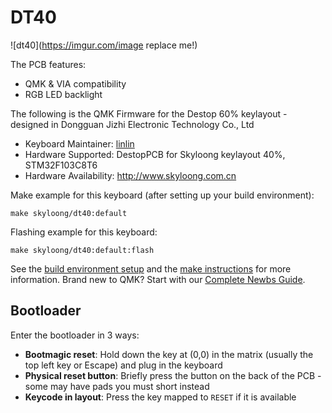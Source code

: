 # DT40

![dt40](https://imgur.com/image replace me!)


The PCB features:
* QMK & VIA compatibility
* RGB LED backlight

The following is the QMK Firmware for the Destop 60% keylayout -  designed in Dongguan Jizhi Electronic Technology Co., Ltd

* Keyboard Maintainer: [linlin](https://github.com/JZ-Skyloong)
* Hardware Supported: DestopPCB for Skyloong keylayout 40%, STM32F103C8T6
* Hardware Availability: http://www.skyloong.com.cn

Make example for this keyboard (after setting up your build environment):

    make skyloong/dt40:default

Flashing example for this keyboard:

    make skyloong/dt40:default:flash

See the [build environment setup](https://docs.qmk.fm/#/getting_started_build_tools) and the [make instructions](https://docs.qmk.fm/#/getting_started_make_guide) for more information. Brand new to QMK? Start with our [Complete Newbs Guide](https://docs.qmk.fm/#/newbs).

## Bootloader

Enter the bootloader in 3 ways:

* **Bootmagic reset**: Hold down the key at (0,0) in the matrix (usually the top left key or Escape) and plug in the keyboard
* **Physical reset button**: Briefly press the button on the back of the PCB - some may have pads you must short instead
* **Keycode in layout**: Press the key mapped to `RESET` if it is available
